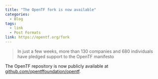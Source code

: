```yaml
---
title: "The OpenTF fork is now available"
categories:
  - Blog
tags:
  - link
  - Post Formats
link: https://opentf.org/fork
---
```

> In just a few weeks, more than 130 companies and 680 individuals have pledged support to the OpenTF manifesto

The OpenTF repository is now publicly available at [github.com/opentffoundation/opentf](https://github.com/opentffoundation/opentf).